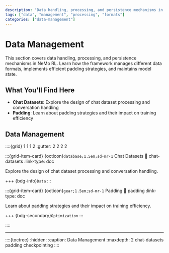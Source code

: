 ```yaml
---
description: "Data handling, processing, and persistence mechanisms in NeMo RL."
tags: ["data", "management", "processing", "formats"]
categories: ["data-management"]
---
```


# Data Management

This section covers data handling, processing, and persistence mechanisms in NeMo RL. Learn how the framework manages different data formats, implements efficient padding strategies, and maintains model state.

## What You'll Find Here

- **Chat Datasets**: Explore the design of chat dataset processing and conversation handling
- **Padding**: Learn about padding strategies and their impact on training efficiency

## Data Management

::::{grid} 1 1 1 2
:gutter: 2 2 2 2

:::{grid-item-card} {octicon}`database;1.5em;sd-mr-1` Chat Datasets
:link: chat-datasets
:link-type: doc

Explore the design of chat dataset processing and conversation handling.

+++
{bdg-info}`Data`
:::

:::{grid-item-card} {octicon}`gear;1.5em;sd-mr-1` Padding
:link: padding
:link-type: doc

Learn about padding strategies and their impact on training efficiency.

+++
{bdg-secondary}`Optimization`
:::



::::

---

::::{toctree}
:hidden:
:caption: Data Management
:maxdepth: 2
chat-datasets
padding
checkpointing
:::: 

 